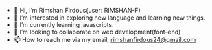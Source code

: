 - 👋 Hi, I’m Rimshan Firdous(user: RIMSHAN-F)
- 👀 I’m interested in exploring new language and learning new things.
- 🌱 I’m currently learning javascripts.
- 💞️ I’m looking to collaborate on web development(font-end)
- 📫 How to reach me via my email, rimshanfirdous24@gmail.com

<!---
RIMSHAN-F/RIMSHAN-F is a ✨ special ✨ repository because its `README.md` (this file) appears on your GitHub profile.
You can click the Preview link to take a look at your changes.
--->

